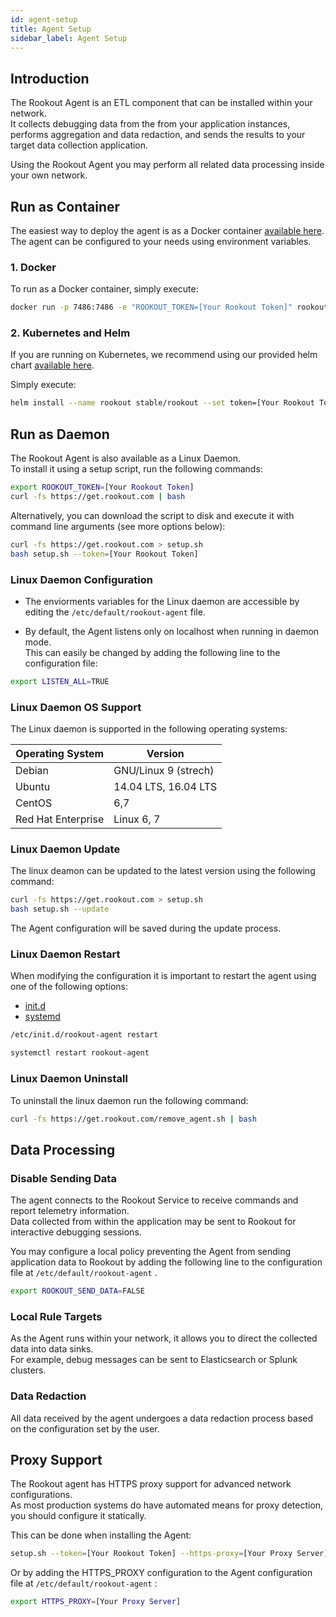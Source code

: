 ```yaml
---
id: agent-setup
title: Agent Setup
sidebar_label: Agent Setup
---
```


## Introduction

The Rookout Agent is an ETL component that can be installed within your network.  
It collects debugging data from the from your application instances, performs aggregation and data redaction, and sends the results to your target data collection application. 

Using the Rookout Agent you may perform all related data processing inside your own network.

## Run as Container

The easiest way to deploy the agent is as a Docker container [available here](https://hub.docker.com/r/rookout/agent/).  
The agent can be configured to your needs using environment variables. 

### 1. Docker

To run as a Docker container, simply execute:

```bash
docker run -p 7486:7486 -e "ROOKOUT_TOKEN=[Your Rookout Token]" rookout/agent
```
<div class="rookout-org-info"></div>

### 2. Kubernetes and Helm

If you are running on Kubernetes, we recommend using our provided helm chart [available here](https://github.com/helm/charts/tree/master/stable/rookout).

Simply execute:

```bash
helm install --name rookout stable/rookout --set token=[Your Rookout Token]
```
<div class="rookout-org-info"></div>

## Run as Daemon

The Rookout Agent is also available as a Linux Daemon.  
To install it using a setup script, run the following commands:

```bash
export ROOKOUT_TOKEN=[Your Rookout Token]
curl -fs https://get.rookout.com | bash
```
<div class="rookout-org-info"></div>

Alternatively, you can download the script to disk and execute it with command line arguments (see more options below):

```bash
curl -fs https://get.rookout.com > setup.sh
bash setup.sh --token=[Your Rookout Token]
```
<div class="rookout-org-info"></div>

### Linux Daemon Configuration

- The enviorments variables for the Linux daemon are accessible by editing the `/etc/default/rookout-agent` file.

- By default, the Agent listens only on localhost when running in daemon mode.  
This can easily be changed by adding the following line to the configuration file:
```bash
export LISTEN_ALL=TRUE
```

### Linux Daemon OS Support

The Linux daemon is supported in the following operating systems:

| Operating System   | Version    |
| ------------------ | ---------- |
| Debian             | GNU/Linux 9 (strech)       |
| Ubuntu             | 14.04 LTS, 16.04 LTS         |
| CentOS             | 6,7          |
| Red Hat Enterprise | Linux 6, 7|

### Linux Daemon Update

The linux deamon can be updated to the latest version using the following command:
```bash
curl -fs https://get.rookout.com > setup.sh
bash setup.sh --update
```
The Agent configuration will be saved during the update process.

### Linux Daemon Restart

When modifying the configuration it is important to restart the agent using one of the following options:

<ul class="nav nav-tabs" id="agent-restart" role="tablist">
<li class="nav-item">
<a class="nav-link active" id="initd-tab" data-toggle="tab" href="#initd" role="tab" aria-selected="true">init.d</a>
</li>
<li class="nav-item">
<a class="nav-link" id="systemd-tab" data-toggle="tab" href="#systemd" role="tab" aria-selected="false">systemd</a>
</li>
</ul>

<div class="tab-content" id="agent-restart">
<div class="tab-pane fade show active" id="initd" role="tabpanel">

```bash
/etc/init.d/rookout-agent restart
```

</div>
<div class="tab-pane fade" id="systemd" role="tabpanel">

```bash
systemctl restart rookout-agent
```

</div>
</div>

### Linux Daemon Uninstall

To uninstall the linux daemon run the following command:

```bash
curl -fs https://get.rookout.com/remove_agent.sh | bash
```

## Data Processing

### Disable Sending Data

The agent connects to the Rookout Service to receive commands and report telemetry information.  
Data collected from within the application may be sent to Rookout for interactive debugging sessions.

You may configure a local policy preventing the Agent from sending application data to Rookout by adding the following line to the configuration file at `/etc/default/rookout-agent` .

```bash
export ROOKOUT_SEND_DATA=FALSE
```

### Local Rule Targets

As the Agent runs within your network, it allows you to direct the collected data into data sinks.  
For example, debug messages can be sent to Elasticsearch or Splunk clusters.

### Data Redaction

All data received by the agent undergoes a data redaction process based on the configuration set by the user.

## Proxy Support 

The Rookout agent has HTTPS proxy support for advanced network configurations.  
As most production systems do have automated means for proxy detection, you should configure it statically.  

This can be done when installing the Agent:
```bash
setup.sh --token=[Your Rookout Token] --https-proxy=[Your Proxy Server]
```
<div class="rookout-org-info"></div>

Or by adding the HTTPS_PROXY configuration to the Agent configuration file at `/etc/default/rookout-agent` :

```bash
export HTTPS_PROXY=[Your Proxy Server]
```


